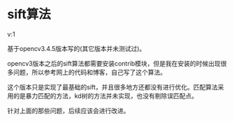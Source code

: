 # sift算法

v:1

基于opencv3.4.5版本写的(其它版本并未测试过)。

opencv3版本之后的sift算法都需要安装contrib模块，但是我在安装的时候出现很多问题，所以参考网上的代码和博客，自己写了这个算法。

这个版本只是实现了最基础的sift，并且很多地方还都没有进行优化。匹配算法采用的是暴力匹配的方法，kd树的方法并未实现，也没有剔除误匹配点。

针对上面的那些问题，后续应该会进行改进。